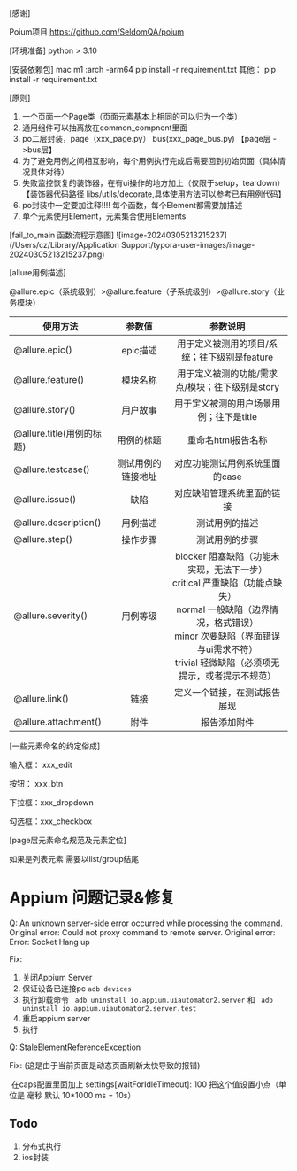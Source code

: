 [感谢]

Poium项目	https://github.com/SeldomQA/poium

[环境准备]
python > 3.10

[安装依赖包]
mac m1  :arch -arm64 pip install -r requirement.txt
其他： pip install -r requirement.txt

[原则]

1. 一个页面一个Page类（页面元素基本上相同的可以归为一个类）
2. 通用组件可以抽离放在common_compnent里面
3. po二层封装，page（xxx_page.py） bus(xxx_page_bus.py)     【page层 ->bus层】
4. 为了避免用例之间相互影响，每个用例执行完成后需要回到初始页面（具体情况具体对待）
5. 失败监控恢复的装饰器，在有ui操作的地方加上（仅限于setup，teardown）【装饰器代码路径 libs/utils/decorate,具体使用方法可以参考已有用例代码】
6. po封装中一定要加注释!!!! 每个函数，每个Element都需要加描述
7. 单个元素使用Element，元素集合使用Elements

[fail_to_main 函数流程示意图]
![image-20240305213215237](/Users/cz/Library/Application Support/typora-user-images/image-20240305213215237.png)



[allure用例描述]

@allure.epic（系统级别）>@allure.feature（子系统级别）>@allure.story（业务模块）

| 使用方法                  |       参数值       |                           参数说明                           |
| ------------------------- | :----------------: | :----------------------------------------------------------: |
| @allure.epic()            |      epic描述      |         用于定义被测用的项目/系统；往下级别是feature         |
| @allure.feature()         |      模块名称      |       用于定义被测的功能/需求点/模块；往下级别是story        |
| @allure.story()           |      用户故事      |           用于定义被测的用户场景用例；往下是title            |
| @allure.title(用例的标题) |     用例的标题     |                      重命名html报告名称                      |
| @allure.testcase()        | 测试用例的链接地址 |                对应功能测试用例系统里面的case                |
| @allure.issue()           |        缺陷        |                  对应缺陷管理系统里面的链接                  |
| @allure.description()     |      用例描述      |                        测试用例的描述                        |
| @allure.step()            |      操作步骤      |                        测试用例的步骤                        |
| @allure.severity()        |      用例等级      | blocker 阻塞缺陷（功能未实现，无法下一步）<br/>critical 严重缺陷（功能点缺失）<br/>normal 一般缺陷（边界情况，格式错误）<br/>minor 次要缺陷（界面错误与ui需求不符）<br/>trivial 轻微缺陷（必须项无提示，或者提示不规范） |
| @allure.link()            |        链接        |                 定义一个链接，在测试报告展现                 |
| @allure.attachment()      |        附件        |                         报告添加附件                         |



[一些元素命名的约定俗成]

输入框： xxx_edit

按钮： xxx_btn

下拉框：xxx_dropdown

勾选框：xxx_checkbox

[page层元素命名规范及元素定位]

如果是列表元素 需要以list/group结尾



# Appium 问题记录&修复
Q:  An unknown server-side error occurred while processing the command. Original error: Could not proxy command to remote server. Original error: Error: Socket Hang up

Fix:  

1. 关闭Appium Server
2. 保证设备已连接pc  `adb devices`
3. 执行卸载命令 ` adb uninstall io.appium.uiautomator2.server` 和 ` adb uninstall io.appium.uiautomator2.server.test`
4. 重启appium server
5. 执行

Q: StaleElementReferenceException

Fix:  (这是由于当前页面是动态页面刷新太快导致的报错)

​	在caps配置里面加上 settings[waitForIdleTimeout]: 100    把这个值设置小点（单位是 毫秒 默认 10*1000 ms = 10s）


## Todo

1. 分布式执行
2. ios封装
